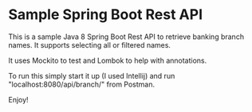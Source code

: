 # Sample Spring Boot Rest API

This is a sample Java 8 Spring Boot Rest API to retrieve banking branch names.  It supports selecting all or filtered names.  

It uses Mockito to test and Lombok to help with annotations.

To run this simply start it up (I used Intellij) and run "localhost:8080/api/branch/" from Postman. 

Enjoy!
